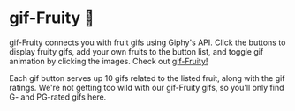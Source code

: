 # gif-Fruity 🍓
gif-Fruity connects you with fruit gifs using Giphy's API. Click the buttons to display fruity gifs, add your own fruits to the button list, and toggle gif animation by clicking the images. Check out [gif-Fruity!](https://krisjecen.github.io/gif-Fruity/)

Each gif button serves up 10 gifs related to the listed fruit, along with the gif ratings. We're not getting too wild with our gif-Fruity gifs, so you'll only find G- and PG-rated gifs here.
